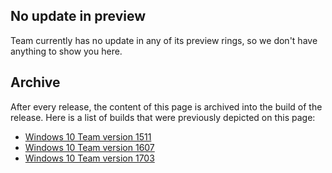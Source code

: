 ## No update in preview
Team currently has no update in any of its preview rings, so we don't have anything to show you here.

## Archive
After every release, the content of this page is archived into the build of the release. Here is a list of builds that were previously depicted on this page:

- [Windows 10 Team version 1511](https://changewindows.org/build/10586/team)
- [Windows 10 Team version 1607](https://changewindows.org/build/14393/team)
- [Windows 10 Team version 1703](https://changewindows.org/build/15063/team)